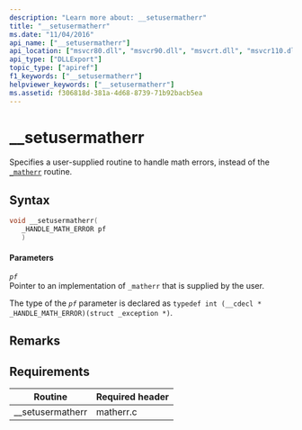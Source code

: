 ```yaml
---
description: "Learn more about: __setusermatherr"
title: "__setusermatherr"
ms.date: "11/04/2016"
api_name: ["__setusermatherr"]
api_location: ["msvcr80.dll", "msvcr90.dll", "msvcrt.dll", "msvcr110.dll", "msvcr110_clr0400.dll", "msvcr120.dll", "msvcr100.dll", "api-ms-win-crt-math-l1-1-0.dll"]
api_type: ["DLLExport"]
topic_type: ["apiref"]
f1_keywords: ["__setusermatherr"]
helpviewer_keywords: ["__setusermatherr"]
ms.assetid: f306818d-381a-4d68-8739-71b92bacb5ea
---
```

# __setusermatherr

Specifies a user-supplied routine to handle math errors, instead of the [`_matherr`](./reference/matherr.md) routine.

## Syntax

```cpp
void __setusermatherr(
   _HANDLE_MATH_ERROR pf
   )
```

#### Parameters

*`pf`*<br/>
Pointer to an implementation of `_matherr` that is supplied by the user.

The type of the *`pf`* parameter is declared as `typedef int (__cdecl * _HANDLE_MATH_ERROR)(struct _exception *)`.

## Remarks

## Requirements

|Routine|Required header|
|-------------|---------------------|
|__setusermatherr|matherr.c|
